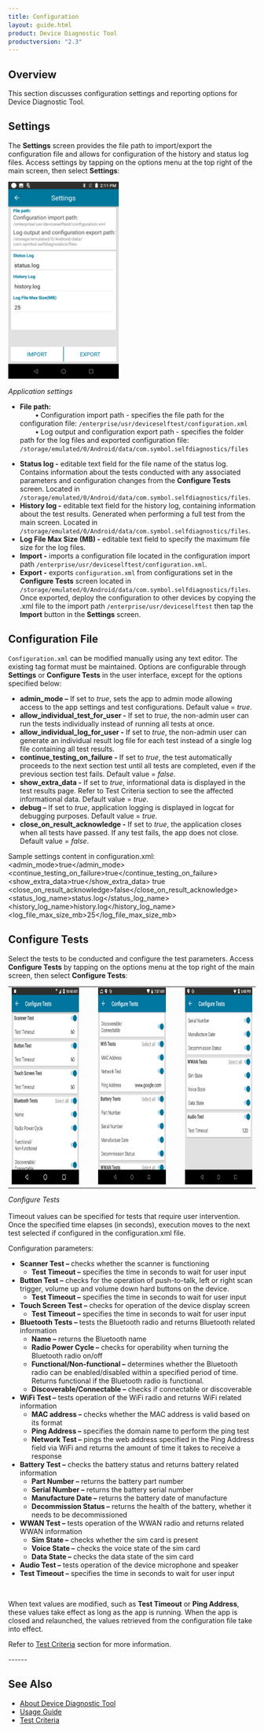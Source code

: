 ```yaml
---
title: Configuration
layout: guide.html
product: Device Diagnostic Tool
productversion: "2.3"
---
```


## Overview

This section discusses configuration settings and reporting options for Device Diagnostic Tool.

## Settings

The **Settings** screen provides the file path to import/export the configuration file and allows for configuration of the history and status log files. Access settings by tapping on the options menu at the top right of the main screen, then select **Settings**:

<img style="height:400px" src="settings.png"/>

_Application settings_
<br />

* **File path:** <br>
&nbsp;&nbsp;&nbsp;&nbsp;&nbsp;&nbsp;&nbsp;&nbsp;<b>•</b> Configuration import path - specifies the file path for the configuration file: `/enterprise/usr/deviceselftest/configuration.xml`<br>
&nbsp;&nbsp;&nbsp;&nbsp;&nbsp;&nbsp;&nbsp;&nbsp;<b>•</b> Log output and configuration export path - specifies the folder path for the log files and exported configuration file: `/storage/emulated/0/Android/data/com.symbol.selfdiagnostics/files`
- **Status log -** editable text field for the file name of the status log. Contains information about the tests conducted with any associated parameters and configuration changes from the **Configure Tests** screen. Located in `/storage/emulated/0/Android/data/com.symbol.selfdiagnostics/files`.
- **History log -** editable text field for the history log, containing information about the test results. Generated when performing a full test from the main screen. Located in `/storage/emulated/0/Android/data/com.symbol.selfdiagnostics/files`.
- **Log File Max Size (MB) -** editable text field to specify the maximum file size for the log files.
- **Import -** imports a configuration file located in the configuration import path `/enterprise/usr/deviceselftest/configuration.xml`.
- **Export -** exports `configuration.xml` from configurations set in the **Configure Tests** screen located in `/storage/emulated/0/Android/data/com.symbol.selfdiagnostics/files`. Once exported, deploy the configuration to other devices by copying the .xml file to the import path `/enterprise/usr/deviceselftest` then tap the **Import** button in the **Settings** screen.

## Configuration File

`Configuration.xml` can be modified manually using any text editor. The existing tag format must be maintained. Options are configurable through **Settings** or **Configure Tests** in the user interface, except for the options specified below:
- **admin_mode –** If set to _true_, sets the app to admin mode allowing access to the app settings and test configurations. Default value = _true_.
- **allow_individual_test_for_user -** If set to _true_, the non-admin user can run the tests individually instead of running all tests at once.
- **allow_individual_log_for_user -** If set to _true_, the non-admin user can generate an individual result log file for each test instead of a single log file containing all test results.
- **continue_testing_on_failure -** If set to _true_, the test automatically proceeds to the next section test until all tests are completed, even if the previous section test fails. Default value = _false_.
- **show_extra_data -** If set to _true_, informational data is displayed in the test results page. Refer to Test Criteria section to see the affected informational data. Default value = _true_.
- **debug –** If set to _true_, application logging is displayed in logcat for debugging purposes. Default value = _true_.
- **close_on_result_acknowledge -** If set to _true_, the application closes when all tests have passed. If any test fails, the app does not close. Default value = _false_.

Sample settings content in configuration.xml:
<settings>
<admin_mode>true</admin_mode>
<continue_testing_on_failure>true</continue_testing_on_failure>
<show_extra_data>true</show_extra_data>
<debug>true</debug>
<close_on_result_acknowledge>false</close_on_result_acknowledge>
<status_log_name>status.log</status_log_name>
<history_log_name>history.log</history_log_name>
<log_file_max_size_mb>25</log_file_max_size_mb>
</settings>

## Configure Tests

Select the tests to be conducted and configure the test parameters. Access **Configure Tests** by tapping on the options menu at the top right of the main screen, then select **Configure Tests**:

<table>
 <tr>
     <td><img style="height:400px" src="configure-1.jpg"/></td>
     <td>&nbsp;&nbsp;&nbsp;</td>
     <td><img style="height:400px" src="configure-2.png"/></td>
     <td>&nbsp;&nbsp;&nbsp;</td>
     <td><img style="height:400px" src="configure-3.jpg"/></td>
 </tr>
</table>

_Configure Tests_
<br />
<br />
Timeout values can be specified for tests that require user intervention. Once the specified time elapses (in seconds), execution moves to the next test selected if configured in the configuration.xml file.

Configuration parameters:

- **Scanner Test –** checks whether the scanner is functioning
  - **Test Timeout –** specifies the time in seconds to wait for user input
- **Button Test –** checks for the operation of push-to-talk, left or right scan trigger, volume up and volume down hard buttons on the device.
  - **Test Timeout –** specifies the time in seconds to wait for user input
- **Touch Screen Test –** checks for operation of the device display screen
  - **Test Timeout –** specifies the time in seconds to wait for user input
- **Bluetooth Tests –** tests the Bluetooth radio and returns Bluetooth related information
  - **Name –** returns the Bluetooth name
  - **Radio Power Cycle –** checks for operability when turning the Bluetooth radio on/off
  - **Functional/Non-functional –** determines whether the Bluetooth radio can be enabled/disabled within a specified period of time. Returns functional if the Bluetooth radio is functional.
  - **Discoverable/Connectable –** checks if connectable or discoverable
- **WiFi Test –** tests operation of the WiFi radio and returns WiFi related information
  - **MAC address –** checks whether the MAC address is valid based on its format
  - **Ping Address –** specifies the domain name to perform the ping test
  - **Network Test –** pings the web address specified in the Ping Address field via WiFi and returns the amount of time it takes to receive a response
- **Battery Test –** checks the battery status and returns battery related information
  - **Part Number –** returns the battery part number
  - **Serial Number –** returns the battery serial number
  - **Manufacture Date –** returns the battery date of manufacture
  - **Decommission Status –** returns the health of the battery, whether it needs to be decommissioned
- **WWAN Test –** tests operation of the WWAN radio and returns related WWAN information
  - **Sim State –** checks whether the sim card is present
  - **Voice State –** checks the voice state of the sim card
  - **Data State –** checks the data state of the sim card
- **Audio Test –** tests operation of the device microphone and speaker 
- **Test Timeout –** specifies the time in seconds to wait for user input
<br>
<p>When text values are modified, such as <b>Test Timeout</b> or <b>Ping Address</b>, these values take effect as long as the app is running. When the app is closed and relaunched, the values retrieved from the configuration file take into effect.</p>

<p>Refer to <a href="../criteria">Test Criteria</a> section for more information.</p>
<!-- -->
------

## See Also

- [About Device Diagnostic Tool](../about)
- [Usage Guide](../usage)
- [Test Criteria](../criteria)
